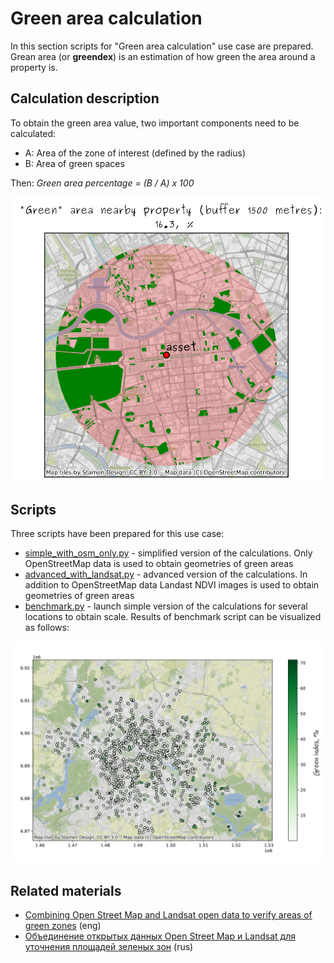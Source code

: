 # Green area calculation 

In this section scripts for "Green area calculation" use case are prepared. 
Grean area (or **greendex**) is an estimation of how green the area around a property is.

## Calculation description 

To obtain the green area value, two important components need to be calculated: 

- A: Area of the zone of interest (defined by the radius)
- B: Area of green spaces

Then: *Green area percentage = (B / A) x 100*

<img src="https://raw.githubusercontent.com/red5ai/estaty/main/docs/media/greendex_example.png" width="650"/>

## Scripts 

Three scripts have been prepared for this use case:

- [simple_with_osm_only.py](simple_with_osm_only.py) - simplified version of the calculations. 
    Only OpenStreetMap data is used to obtain geometries of green areas
- [advanced_with_landsat.py](advanced_with_landsat.py) - advanced version of the calculations. 
    In addition to OpenStreetMap data Landast NDVI images is used to obtain geometries of green areas
- [benchmark.py](benchmark.py) - launch simple version of the calculations for several locations to obtain scale. 
    Results of benchmark script can be visualized as follows:

<img src="https://raw.githubusercontent.com/red5ai/estaty/main/docs/media/greendex_berlin_benchmark_map.png" width="650"/>


## Related materials

- [Combining Open Street Map and Landsat open data to verify areas of green zones](https://medium.com/towards-data-science/combining-open-street-map-and-landsat-open-data-to-verify-areas-of-green-zones-b1956e561321) (eng)
- [Объединение открытых данных Open Street Map и Landsat для уточнения площадей зеленых зон](https://habr.com/ru/articles/764686/) (rus)
